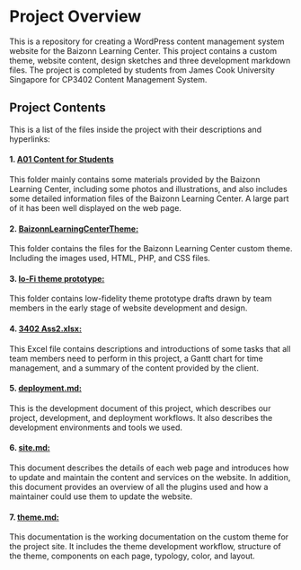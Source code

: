 # Project Overview
This is a repository for creating a WordPress content management system website for the Baizonn Learning Center. This project contains a custom theme, website content, design sketches and three development markdown files. The project is completed by students from James Cook University Singapore for CP3402 Content Management System.

## Project Contents
<p>This is a list of the files inside the project with their descriptions and hyperlinks:</p>

#### 1. [A01 Content for Students](/A01%20Content%20for%20Students)

This folder mainly contains some materials provided by the Baizonn Learning Center, including some photos and illustrations, and also includes some detailed information files of the Baizonn Learning Center. A large part of it has been well displayed on the web page.

#### 2. [BaizonnLearningCenterTheme:](/BaizonnLearningCenterTheme)

This folder contains the files for the Baizonn Learning Center custom theme. Including the images used, HTML, PHP, and CSS files.

#### 3. [lo-Fi theme prototype:](/lo-Fi%20theme%20prototype)
This folder contains low-fidelity theme prototype drafts drawn by team members in the early stage of website development and design.

#### 4. [3402 Ass2.xlsx:](/3402%20Ass2.xlsx)
This Excel file contains descriptions and introductions of some tasks that all team members need to perform in this project, a Gantt chart for time management, and a summary of the content provided by the client.

#### 5. [deployment.md:](/deployment.md)
This is the development document of this project, which describes our project, development, and deployment workflows. It also describes the development environments and tools we used.

#### 6. [site.md:](/site.md)
This document describes the details of each web page and introduces how to update and maintain the content and services on the website. In addition, this document provides an overview of all the plugins used and how a maintainer could use them to update the website.

#### 7. [theme.md:](/theme.md)
This documentation is the working documentation on the custom theme for the project site. It includes the theme development workflow, structure of the theme, components on each page, typology, color, and layout.
